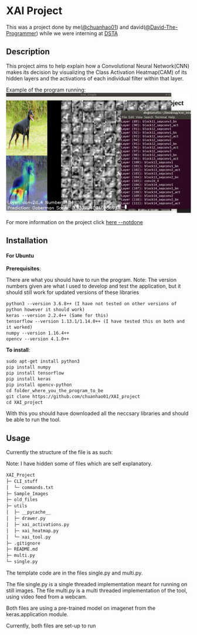 # XAI Project

This was a project done by me([@chuanhao01](https://github.com/chuanhao01)) and david([@David-The-Programmer](https://github.com/David-The-Programmer)) while we were interning at [DSTA](https://www.dsta.gov.sg/)  

## Description  
This project aims to help explain how a Convolutional Neural Network(CNN) makes its decision by visualizing the Class Activation Heatmap(CAM) of its hidden layers and the activations of each individual filter within that layer.  

Example of the program running:  
![Example using some defaults in the program](content/example_deafult.png)  

For more information on the project click [here --notdone]()


## Installation

#### For Ubuntu

**Prerequisites**:  

There are what you should have to run the program.
Note: The version numbers given are what I used to develop and test the application, but it should still work for updated versions of these libraries
```
python3 --version 3.6.8++ (I have not tested on other versions of python however it should work)
keras --version 2.2.4++ (Same for this)
tensorflow --version 1.13.1/1.14.0++ (I have tested this on both and it worked)
numpy --version 1.16.4++
opencv --version 4.1.0++
```

**To install**: 
```
sudo apt-get install python3
pip install numpy
pip install tensorflow
pip install keras
pip install opencv-python
cd folder_where_you_the_program_to_be
git clone https://github.com/chuanhao01/XAI_project
cd XAI_project
```

With this you should have downloaded all the neccsary libraries and should be able to run the tool.

## Usage

Currently the structure of the file is as such:  

Note: I have hidden some of files which are self explanatory.

```bash
XAI_Project
├─ CLI_stuff
│  └─ commands.txt
├─ Sample_Images
├─ old_files
├─ utils
│  ├─ __pycache__
│  ├─ drawer.py
│  ├─ xai_activations.py
│  ├─ xai_heatmap.py
│  └─ xai_tool.py
├─ .gitignore
├─ README.md
├─ multi.py
└─ single.py
```

The template code are in the files single.py and multi.py.  

The file single.py is a single threaded implementation meant for running on still images. The file multi.py is a multi threaded implementation of the tool, using video feed from a webcam.

Both files are using a pre-trained model on imagenet from the keras.application module.

Currently, both files are set-up to run